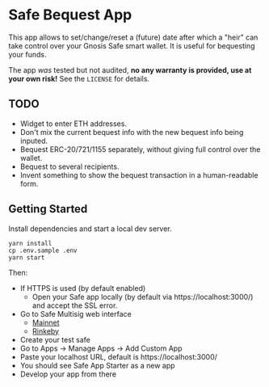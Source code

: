 # Safe Bequest App

This app allows to set/change/reset a (future) date after which a "heir" can take control over
your Gnosis Safe smart wallet. It is useful for bequesting your funds.

The app _was_ tested but not audited, **no any warranty is provided, use at your own risk!**
See the `LICENSE` for details.

## TODO

- Widget to enter ETH addresses.
- Don't mix the current bequest info with the new bequest info being inputed.
- Bequest ERC-20/721/1155 separately, without giving full control over the wallet.
- Bequest to several recipients.
- Invent something to show the bequest transaction in a human-readable form.

## Getting Started

Install dependencies and start a local dev server.

```
yarn install
cp .env.sample .env
yarn start
```

Then:

- If HTTPS is used (by default enabled)
  - Open your Safe app locally (by default via https://localhost:3000/) and accept the SSL error.
- Go to Safe Multisig web interface
  - [Mainnet](https://app.gnosis-safe.io)
  - [Rinkeby](https://rinkeby.gnosis-safe.io/app)
- Create your test safe
- Go to Apps -> Manage Apps -> Add Custom App
- Paste your localhost URL, default is https://localhost:3000/
- You should see Safe App Starter as a new app
- Develop your app from there
